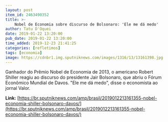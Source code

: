 ```yaml
---
layout: post
item_id: 2463490352
title: >-
    Nobel de Economia sobre discurso de Bolsonaro: 'Ele me dá medo'
author: Tatu D'Oquei
date: 2019-01-22 13:20:00
pub_date: 2019-01-22 13:20:00
time_added: 2019-12-23 21:41:25
categories: [refletimos]
tags: [economia]
image: https://cdnbr1.img.sputniknews.com/images/1316/13/13161398.jpg
---
```


Ganhador do Prêmio Nobel de Economia de 2013, o americano Robert Shiller reagiu ao discurso do presidente Jair Bolsonaro, que abriu o Fórum Econômico Mundial de Davos. "Ele me dá medo", disse o economista ao jornal Valor.

**Link:** [https://br.sputniknews.com/amp/brasil/2019012213161355-nobel-economia-shiller-bolsonaro-davos/](https://br.sputniknews.com/amp/brasil/2019012213161355-nobel-economia-shiller-bolsonaro-davos/)

